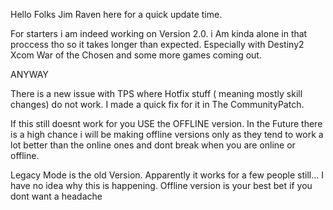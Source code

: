 Hello Folks Jim Raven here for a quick update time.

For starters i am indeed working on Version 2.0. i Am kinda alone in that proccess tho so it takes longer than expected.
Especially with Destiny2 Xcom War of the Chosen and some more games coming out.

ANYWAY

There is a new issue with TPS where Hotfix stuff ( meaning mostly skill changes) do not work.
I made a quick fix for it in The CommunityPatch.

If this still doesnt work for you USE the OFFLINE version.
In the Future there is a high chance i will be making offline versions only as they tend to work a lot better than the online ones 
and dont break when you are online or offline.

Legacy Mode is the old Version. Apparently it works for a few people still... I have no idea why this is happening. Offline version is your best bet if you dont want a headache
